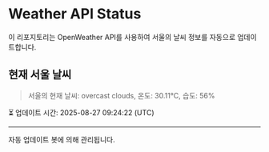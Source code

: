 
# Weather API Status

이 리포지토리는 OpenWeather API를 사용하여 서울의 날씨 정보를 자동으로 업데이트합니다.

## 현재 서울 날씨
> 서울의 현재 날씨: overcast clouds, 온도: 30.11°C, 습도: 56%

⏳ 업데이트 시간: 2025-08-27 09:24:22 (UTC)

---
자동 업데이트 봇에 의해 관리됩니다.
